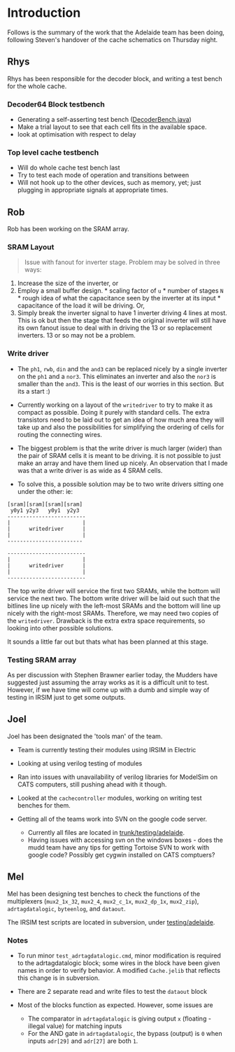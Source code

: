# Introduction #

Follows is the summary of the work that the Adelaide team has been doing, following Steven's handover of the cache schematics on Thursday night.


## Rhys ##
Rhys has been responsible for the decoder block, and writing a test bench for the whole cache.

### Decoder64 Block testbench ###
  * Generating a self-asserting test bench ([DecoderBench.java](http://hmc-mips.googlecode.com/svn/trunk/testing/adelaide/DecoderBench.java))
  * Make a trial layout to see that each cell fits in the available space.
  * look at optimisation with respect to delay

### Top level cache testbench ###
  * Will do whole cache test bench last
  * Try to test each mode of operation and transitions between
  * Will not hook up to the other devices, such as memory, yet; just plugging in appropriate signals at appropriate times.

## Rob ##
Rob has been working on the SRAM array.

### SRAM Layout ###
> Issue with fanout for inverter stage. Problem may be solved in three ways:
  1. Increase the size of the inverter, or
  1. Employ a small buffer design.
    * scaling factor of `u`
    * number of stages `N`
    * rough idea of what the capacitance seen by the inverter at its input
    * capacitance of the load it will be driving. Or,
  1. Simply break the inverter signal to have 1 inverter driving 4 lines at most. This is ok but then the stage that feeds the original inverter will still have its own fanout issue to deal with in driving the 13 or so replacement inverters. 13 or so may not be a problem.


### Write driver ###
  * The `ph1`, `rwb`, `din` and the `and3` can be replaced nicely by a single inverter on the `ph1` and a `nor3`. This eliminates an inverter and also the `nor3` is smaller than the `and3`. This is the least of our worries in this section. But its a start :)

  * Currently working on a layout of the `writedriver` to try to make it as compact as possible. Doing it purely with standard cells. The extra transistors need to be laid out to get an idea of how much area they will take up and also the possibilities for simplifying the ordering of cells for routing the connecting wires.

  * The biggest problem is that the write driver is much larger (wider) than the pair of SRAM cells it is meant to be driving. it is not possible to just make an array and have them lined up nicely. An observation that I made was that a write driver is as wide as 4 SRAM cells.
  * To solve this, a possible solution may be to two write drivers sitting one under the other: ie:
```
[sram][sram][sram][sram]
 y0y1 y2y3   y0y1  y2y3
-------------------------
|                       |
|      writedriver      |
|                       |
------------------------

-------------------------
|                       |
|      writedriver      |
|                       |
-------------------------
```
The top write driver will service the first two SRAMs, while the bottom will service the next two. The bottom write driver will be laid out such that the bitlines line up nicely with the left-most SRAMs and the bottom will line up nicely with the right-most SRAMs. Therefore, we may need two copies of the `writedriver`. Drawback is the extra extra space requirements, so looking into other possible solutions.

It sounds a little far out but thats what has been planned at this stage.

### Testing SRAM array ###
As per discussion with Stephen Brawner earlier today, the Mudders have suggested just assuming the array works as it is a difficult unit to test. However, if we have time will come up with a dumb and simple way of testing in IRSIM just to get some outputs.

## Joel ##
Joel has been designated the 'tools man' of the team.

  * Team is currently testing their modules using IRSIM in Electric
  * Looking at using verilog testing of modules
  * Ran into issues with unavailability of verilog libraries for ModelSim on CATS computers, still pushing ahead with it though.

  * Looked at the `cachecontroller` modules, working on writing test benches for them.

  * Getting all of the teams work into SVN on the google code server.
    * Currently all files are located in [trunk/testing/adelaide](http://hmc-mips.googlecode.com/svn/trunk/testing/adelaide/).
    * Having issues with accessing svn on the windows boxes - does the mudd team have any tips for getting Tortoise SVN to work with google code? Possibly get cygwin installed on CATS comptuers?

## Mel ##
Mel has been designing test benches to check the functions of the multiplexers (`mux2_1x_32`, `mux2_4`, `mux2_c_1x`, `mux2_dp_1x`, `mux2_zip`), `adrtagdatalogic`, `byteenlog`, and `dataout`.

The IRSIM test scripts are located in subversion, under [testing/adelaide](http://hmc-mips.googlecode.com/svn/trunk/testing/adelaide/).

### Notes ###
  * To run minor `test_adrtagdatalogic.cmd`, minor modification is required to the adrtagdatalogic block; some wires in the block have been given names in order to verify behavior. A modified `Cache.jelib` that reflects this change is in subversion.

  * There are 2 separate read and write files to test the `dataout` block

  * Most of the blocks function as expected. However, some issues are
    * The comparator in `adrtagdatalogic` is giving output `x` (floating - illegal value) for matching inputs
    * For the AND gate in `adrtagdatalogic`, the bypass (output) is `0` when inputs `adr[29]` and `adr[27]` are both `1`.



